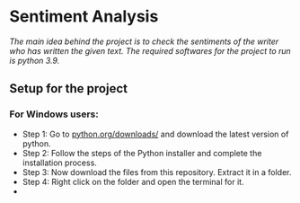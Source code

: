 # Sentiment Analysis
 _The main idea behind the project is to check the sentiments of the writer who has written the given text. The required softwares for the project to run is python 3.9._

## Setup for the project
### For Windows users:
- Step 1: Go to [python.org/downloads/](https://www.python.org/downloads/) and download the latest version of python.
- Step 2: Follow the steps of the Python installer and complete the installation process.
- Step 3: Now download the files from this repository. Extract it in a folder.
- Step 4: Right click on the folder and open the terminal for it.
- 
